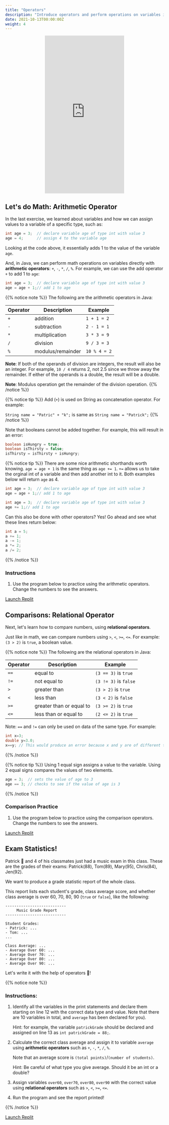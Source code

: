```yaml
---
title: "Operators"
description: "Introduce operators and perform operations on variables in Java."
date: 2021-10-13T00:00:00Z
weight: 4
---
```


<p style="text-align: center;"><iframe width="50%" height="500px" src="https://www.youtube.com/embed/wP8-F1nBPcg" frameborder="0" allow="accelerometer; autoplay; clipboard-write; encrypted-media; gyroscope; picture-in-picture" allowfullscreen></iframe></p>

## Let's do Math: Arithmetic Operator

In the last exercise, we learned about variables and how we can assign values to a variable of a specific type, such as:

```java
int age = 3;  // declare variable age of type int with value 3
age = 4;      // assign 4 to the variable age
```

Looking at the code above, it essentially adds 1 to the value of the variable `age`. 

And, in Java, we can perform math operations on variables directly with **arithmetic operators**: `+`, `-`, `*`, `/`, `%`.
For example, we can use the add operator `+` to add 1 to `age`:

```java
int age = 3;  // declare variable age of type int with value 3
age = age + 1;// add 1 to age
```

{{% notice note %}}
The following are the arithmetic operators in Java:

**Operator** | **Description** | **Example**
------|------|--------
`+` | addition | `1 + 1 = 2`
`-` | subtraction | `2 - 1 = 1`
`*` | multiplication | `3 * 3 = 9`
`/` | division | `9 / 3 = 3`
`%` | modulus/remainder | `10 % 4 = 2`

**Note**: If both of the operands of division are integers, the result will also be an integer. For example, `10 / 4` returns 2, not 2.5 since we throw away the remainder. If either of the operands is a double, the result will be a double.

**Note**: Modulus operation get the remainder of the division operation.
{{% /notice %}}

{{% notice tip %}}
Add (`+`) is used on String as concatenation operator. For example:

`String name = "Patric" + "k";` is same as `String name = "Patrick";`
{{% /notice %}}

Note that booleans cannot be added together. For example, this will result in an error:
```java
boolean isHungry = true;  
boolean isThirsty = false;      
isThirsty = isThirsty + isHungry;
```

{{% notice tip %}}
There are some nice arithmetic shorthands worth knowing. `age = age + 1` is the same thing as `age += 1`. `+=` allows us to take the orginal int of a variable and then add another int to it. Both examples below will return `age` as 4.
```java
int age = 3;  // declare variable age of type int with value 3
age = age + 1;// add 1 to age
```
```java
int age = 3;  // declare variable age of type int with value 3
age += 1;// add 1 to age
```

Can this also be done with other operators? Yes! Go ahead and see what these lines return below:

```java
int a = 5;
a += 1;
a -= 1;
a *= 2;
a /= 2;
```

{{% /notice %}}

### Instructions
1. Use the program below to practice using the arithmetic operators. Change the numbers to see the answers.

<a class="my-2 mx-4 btn btn-info" href="https://replit.com/@nuevofoundation/JavaBasicsOperatorsPractice" target="_blank">Launch Replit</a>

## Comparisons: Relational Operator

Next, let's learn how to compare numbers, using **relational operators**.

Just like in math, we can compare numbers using `>`, `<`, `>=`, `<=`. For example: `(3 > 2)` is `true`, a boolean value.

{{% notice note %}}
The following are the relational operators in Java:

**Operator** | **Description** | **Example**
------| ------| ------
`==` | equal to | `(3 == 3)` is `true`
`!=` | not equal to | `(3 != 3)` is `false`
`>` | greater than | `(3 > 2)` is `true`
`<` | less than | `(3 < 2)` is `false`
`>=` | greater than or equal to | `(3 >= 2)` is `true`
`<=` | less than or equal to | `(2 <= 2)` is `true`

Note: `==` and `!=` can only be used on data of the same type. For example:
```java
int x=3; 
double y=3.0; 
x==y; // This would produce an error because x and y are of different types.
```

{{% /notice %}}

{{% notice tip %}}
Using 1 equal sign assigns a value to the variable. Using 2 equal signs compares the values of two elements.

```java
age = 3;  // sets the value of age to 3
age == 3; // checks to see if the value of age is 3
```
{{% /notice %}}

### Comparison Practice

1. Use the program below to practice using the comparison operators. Change the numbers to see the answers.

<a class="my-2 mx-4 btn btn-info" href="https://replit.com/@nuevofoundation/JavaBasicsComparisonPractice" target="_blank">Launch Replit</a>

## Exam Statistics!

Patrick 🐥 and 4 of his classmates just had a music exam in this class. These are the grades of their exams: Patrick(88), Tom(89), Mary(95), Chris(84), Jen(92).

We want to produce a grade statistic report of the whole class. 

This report lists each student's grade, class average score, and whether class average is over 60, 70, 80, 90 (`true` or `false`), like the following:

```
---------------------------
     Music Grade Report    
---------------------------

Student Grades:          
- Patrick: ...
- Tom: ...
...

Class Average: ...
- Average Over 60: ...
- Average Over 70: ...
- Average Over 80: ...
- Average Over 90: ...
```

Let's write it with the help of operators 🎵!

{{% notice note %}}

### Instructions:

1. Identify all the variables in the print statements and declare them starting on line 12 with the correct data type and value. Note that there are 10 variables in total, and `average` has been declared for you).

   Hint: for example, the variable `patrickGrade` should be declared and assigned on line 13 as `int patrickGrade = 88;`.

2. Calculate the correct class average and assign it to variable `average` using **arithmetic operators** such as `+`, `-`, `*`, `/`, `%`.

   Note that an average score is `(total points)`/`(number of students)`. 

   Hint: Be careful of what type you give average. Should it be an int or a double?


3. Assign variables `over60`, `over70`, `over80`, `over90` with the correct value using **relational operators** such as `>`, `<`, `>=`, `<=`.

4. Run the program and see the report printed!

{{% /notice %}}

<a class="my-2 mx-4 btn btn-info" href="https://replit.com/@nuevofoundation/JavaBasicsOperators" target="_blank">Launch Replit</a>

